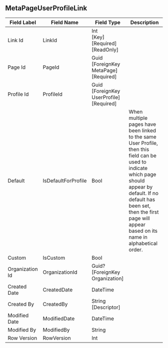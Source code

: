 ﻿## MetaPageUserProfileLink
| Field Label | Field Name | Field Type | Description |  
| ---- | ---- | ---- | ---- |  
| Link Id | LinkId | Int<br/>  [Key]<br/>  [Required]<br/>  [ReadOnly] |  |  
| Page Id | PageId | Guid<br/>  [ForeignKey MetaPage]<br/>  [Required] |  |  
| Profile Id | ProfileId | Guid<br/>  [ForeignKey UserProfile]<br/>  [Required] |  |  
| Default | IsDefaultForProfile | Bool | When multiple pages have been linked to the same User Profile, then this field can be used to indicate which page should appear by default. If no default has been set, then the first page will appear based on its name in alphabetical order.  |  
| Custom | IsCustom | Bool |  |  
| Organization Id | OrganizationId | Guid?<br/>  [ForeignKey Organization] |  |  
| Created Date | CreatedDate | DateTime |  |  
| Created By | CreatedBy | String<br/>  [Descriptor] |  |  
| Modified Date | ModifiedDate | DateTime |  |  
| Modified By | ModifiedBy | String |  |  
| Row Version | RowVersion | Int |  |  
